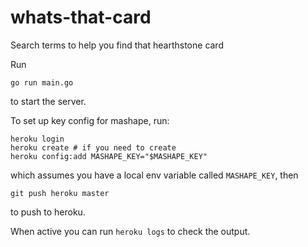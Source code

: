 # whats-that-card
Search terms to help you find that hearthstone card

Run
```
go run main.go
```
to start the server.

To set up key config for mashape, run:
```
heroku login
heroku create # if you need to create
heroku config:add MASHAPE_KEY="$MASHAPE_KEY"
```
which assumes you have a local env variable called `MASHAPE_KEY`, then
```
git push heroku master
```
to push to heroku.

When active you can run `heroku logs` to check the output.

